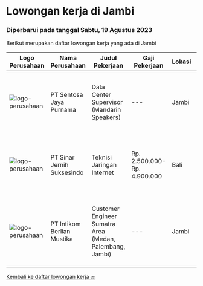 
  # Lowongan kerja di Jambi

  ### Diperbarui pada tanggal Sabtu, 19 Agustus 2023

  Berikut merupakan daftar lowongan kerja yang ada di Jambi

  |Logo Perusahaan | Nama Perusahaan | Judul Pekerjaan | Gaji Pekerjaan | Lokasi | Deskripsi | Tanggal diunggah | Pranala |
  | -------------- | --------------- | --------------- | --------- | --------- | -------------- | ------- | ----------- |
  |![logo-perusahaan](https://image-service-cdn.seek.com.au/09afbbb4d42b7dca0e942244e0c5371c799fa925/ee4dce1061f3f616224767ad58cb2fc751b8d2dc)|PT Sentosa Jaya Purnama|Data Center Supervisor (Mandarin Speakers)|---|Jambi|Kualifikasi: Minimal Pendidikan D3 jurusan IT/Komputer atau yang setara Pengalaman 1 tahun sebagai supervisor/koordinator/ pengawas project instalasi...|Jumat, 18 Agustus 2023|https://www.jobstreet.co.id/id/job/data-center-supervisor-mandarin-speakers-4441012?token=0~5c4e9bcf-893c-4f06-8949-3f382b07ba97&sectionRank=1&jobId=jobstreet-id-job-4441012|
|![logo-perusahaan](https://image-service-cdn.seek.com.au/362b37cd46defd1baf2fa3874f4c9b12bf88b326/ee4dce1061f3f616224767ad58cb2fc751b8d2dc)|PT Sinar Jernih Suksesindo|Teknisi Jaringan Internet|Rp. 2.500.000-Rp. 4.900.000|Bali|Teknisi Aktivasi Fiber OptikKualifikasi : Pendidikan Minimal SMK, Jurusan Teknik telekomunikasi Dapat menggunakan Alat Ukur (Ampere Metter) &amp;...|Kamis, 10 Agustus 2023|https://www.jobstreet.co.id/id/job/teknisi-jaringan-internet-4433928?token=0~5c4e9bcf-893c-4f06-8949-3f382b07ba97&sectionRank=2&jobId=jobstreet-id-job-4433928|
|![logo-perusahaan](https://image-service-cdn.seek.com.au/ea5f264702bab5af336fb703e911912eeb350135/ee4dce1061f3f616224767ad58cb2fc751b8d2dc)|PT Intikom Berlian Mustika|Customer Engineer Sumatra Area (Medan, Palembang, Jambi)|---|Jambi|Preventive Maintenance, Inspection, Repair, Installation ATM and IT product such as Printer, Laptop, Copier Machine in Medan, Jambi, and Palembang...|Kamis, 27 Juli 2023|https://www.jobstreet.co.id/id/job/customer-engineer-sumatra-area-medan-palembang-jambi-4417946?token=0~5c4e9bcf-893c-4f06-8949-3f382b07ba97&sectionRank=3&jobId=jobstreet-id-job-4417946|


  [Kembali ke daftar lowongan kerja 🔙](../README.md#daftar-lowongan-kerja)
  